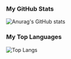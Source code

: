 ### My GitHub Stats
![Anurag's GitHub stats](https://github-readme-stats.vercel.app/api?username=TheBoyLeastLikelyTo&show_icons=true)
### My Top Languages
![Top Langs](https://github-readme-stats.vercel.app/api/top-langs/?username=TheBoyLeastLikelyTo&layout=compact)
